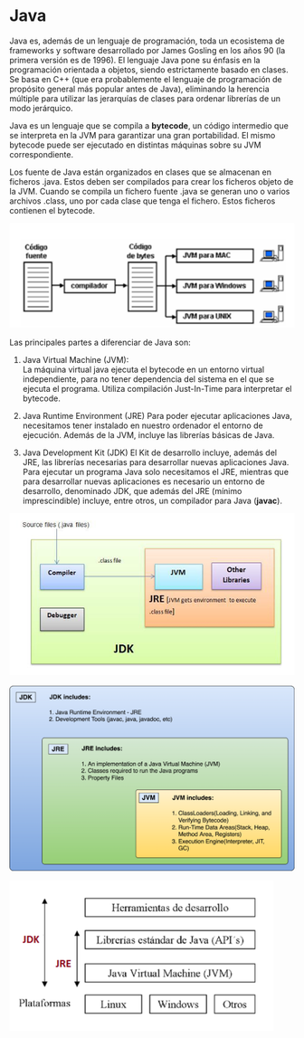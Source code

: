 # Java

Java es, además de un lenguaje de programación, toda un ecosistema de frameworks y software desarrollado por James Gosling en los años 90 (la primera versión es de 1996). El lenguaje Java pone su énfasis en la programación orientada a objetos, siendo estrictamente basado en clases. Se basa en C++ (que era probablemente el lenguaje de programación de propósito general más popular antes de Java), eliminando la herencia múltiple para utilizar las jerarquías de clases para ordenar librerías de un modo jerárquico.

Java es un lenguaje que se compila a **bytecode**, un código intermedio que se interpreta en la JVM para garantizar una gran portabilidad. El mismo bytecode puede ser ejecutado en distintas máquinas sobre su JVM correspondiente.

Los fuente de Java están organizados en clases que se almacenan en ficheros .java. Estos deben ser compilados para crear los ficheros objeto de la JVM. Cuando se compila un fichero fuente .java se generan uno o varios archivos .class, uno por cada clase que tenga el fichero. Estos ficheros contienen el bytecode.

![jvm](img/jvm-multiplatform.png)

Las principales partes a diferenciar de Java son:

1. Java Virtual Machine (JVM):  
    La máquina virtual java ejecuta el bytecode en un entorno virtual independiente, para no tener dependencia del sistema en el que se ejecuta el programa. Utiliza compilación Just-In-Time para interpretar el bytecode.

2. Java Runtime Environment (JRE)
    Para poder ejecutar aplicaciones Java, necesitamos tener instalado en nuestro ordenador el entorno de ejecución. Además de la JVM, incluye las librerías básicas de Java.

3. Java Development Kit (JDK)
    El Kit de desarrollo incluye, además del JRE, las librerías necesarias para desarrollar nuevas aplicaciones Java.
    Para ejecutar un programa Java solo necesitamos el JRE, mientras que para desarrollar nuevas aplicaciones es necesario un entorno de desarrollo, denominado JDK, que además del JRE (mínimo imprescindible) incluye, entre otros, un compilador para Java (**javac**).

![jdk](img/jdk.jpeg)

![jdk](img/jdK2.png)

![jdk](img/jdK3.png)